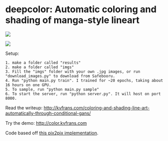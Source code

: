 # deepcolor: Automatic coloring and shading of manga-style lineart

![](http://kvfrans.com/content/images/2017/03/Screen-Shot-2017-03-01-at-11-09-09-PM-1.png)

![](http://kvfrans.com/content/images/2017/03/Screen-Shot-2017-03-01-at-11-09-13-PM.png)

Setup:
```
1. make a folder called "results"
2. make a folder called "imgs"
3. Fill the "imgs" folder with your own .jpg images, or run "download_images.py" to download from Safebooru.
4. Run "python main.py train". I trained for ~20 epochs, taking about 16 hours on one GPU.
5. To sample, run "python main.py sample"
6. To start the server, run "python server.py". It will host on port 8000.
```

Read the writeup:
http://kvfrans.com/coloring-and-shading-line-art-automatically-through-conditional-gans/

Try the demo:
http://color.kvfrans.com

Code based off [this pix2pix implementation](https://github.com/yenchenlin/pix2pix-tensorflow).

